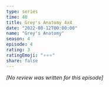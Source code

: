 ```yaml
---
type: series
time: 40
title: Grey's Anatomy 4x4
date: "2022-08-12T00:00:00"
name: "Grey's Anatomy"
season: 4
episode: 4
rating: 3
ratingEmoji: "⭐️⭐️⭐️"
share: false
---
```


_[No review was written for this episode]_
